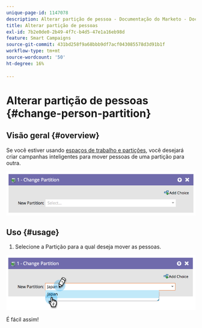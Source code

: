 ```yaml
---
unique-page-id: 1147078
description: Alterar partição de pessoa - Documentação do Marketo - Documentação do produto
title: Alterar partição de pessoas
exl-id: 7b2e0de0-2b49-4f7c-b4d5-47e1a16eb98d
feature: Smart Campaigns
source-git-commit: 431bd258f9a68bbb9df7acf043085578d3d91b1f
workflow-type: tm+mt
source-wordcount: '50'
ht-degree: 16%

---
```


# Alterar partição de pessoas {#change-person-partition}

## Visão geral {#overview}

Se você estiver usando [espaços de trabalho e partições](/help/marketo/product-docs/administration/workspaces-and-person-partitions/understanding-workspaces-and-person-partitions.md), você desejará criar campanhas inteligentes para mover pessoas de uma partição para outra.

![](assets/one-3.png)

## Uso {#usage}

1. Selecione a Partição para a qual deseja mover as pessoas.

![](assets/two-3.png)

É fácil assim!
